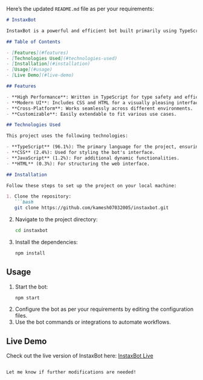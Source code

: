 Here’s the updated `README.md` file as per your requirements:

```markdown
# InstaxBot

InstaxBot is a powerful and efficient bot built primarily using TypeScript. It is designed to automate tasks, enhance productivity, and simplify workflows. This repository contains all the source code and resources needed to deploy and use InstaxBot effectively.

## Table of Contents

- [Features](#features)
- [Technologies Used](#technologies-used)
- [Installation](#installation)
- [Usage](#usage)
- [Live Demo](#live-demo)

## Features

- **High Performance**: Written in TypeScript for type safety and efficiency.
- **Modern UI**: Includes CSS and HTML for a visually pleasing interface.
- **Cross-Platform**: Works seamlessly across different environments.
- **Customizable**: Easily extendable to fit various use cases.

## Technologies Used

This project uses the following technologies:

- **TypeScript** (96.1%): The primary language for the project, ensuring robust and maintainable code.
- **CSS** (2.4%): Used for styling the bot's interface.
- **JavaScript** (1.2%): For additional dynamic functionalities.
- **HTML** (0.3%): For structuring the web interface.

## Installation

Follow these steps to set up the project on your local machine:

1. Clone the repository:
   ```bash
   git clone https://github.com/kamesh07032005/instaxbot.git
   ```
2. Navigate to the project directory:
   ```bash
   cd instaxbot
   ```
3. Install the dependencies:
   ```bash
   npm install
   ```

## Usage

1. Start the bot:
   ```bash
   npm start
   ```
2. Configure the bot as per your requirements by editing the configuration files.
3. Use the bot commands or integrations to automate workflows.

## Live Demo

Check out the live version of InstaxBot here: [InstaxBot Live](https://instaxbot.netlify.app/)
```

Let me know if further modifications are needed!
